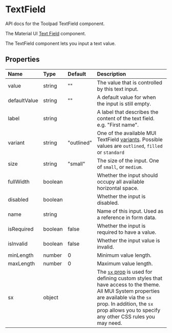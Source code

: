 <!-- This file has been auto-generated using `yarn docs:build:api`. -->

# TextField

<p class="description">API docs for the Toolpad TextField component.</p>

The Material UI [Text Field](https://mui.com/material-ui/react-text-field/) component.

The TextField component lets you input a text value.

## Properties

| Name                                        | Type                                   | Default                                      | Description                                                                                                                                                                                                                                                                          |
| :------------------------------------------ | :------------------------------------- | :------------------------------------------- | :----------------------------------------------------------------------------------------------------------------------------------------------------------------------------------------------------------------------------------------------------------------------------------- |
| <span class="prop-name">value</span>        | <span class="prop-type">string</span>  | <span class="prop-default">""</span>         | The value that is controlled by this text input.                                                                                                                                                                                                                                     |
| <span class="prop-name">defaultValue</span> | <span class="prop-type">string</span>  | <span class="prop-default">""</span>         | A default value for when the input is still empty.                                                                                                                                                                                                                                   |
| <span class="prop-name">label</span>        | <span class="prop-type">string</span>  |                                              | A label that describes the content of the text field. e.g. "First name".                                                                                                                                                                                                             |
| <span class="prop-name">variant</span>      | <span class="prop-type">string</span>  | <span class="prop-default">"outlined"</span> | One of the available MUI TextField [variants](https://mui.com/material-ui/react-button/#basic-button). Possible values are `outlined`, `filled` or `standard`                                                                                                                        |
| <span class="prop-name">size</span>         | <span class="prop-type">string</span>  | <span class="prop-default">"small"</span>    | The size of the input. One of `small`, or `medium`.                                                                                                                                                                                                                                  |
| <span class="prop-name">fullWidth</span>    | <span class="prop-type">boolean</span> |                                              | Whether the input should occupy all available horizontal space.                                                                                                                                                                                                                      |
| <span class="prop-name">disabled</span>     | <span class="prop-type">boolean</span> |                                              | Whether the input is disabled.                                                                                                                                                                                                                                                       |
| <span class="prop-name">name</span>         | <span class="prop-type">string</span>  |                                              | Name of this input. Used as a reference in form data.                                                                                                                                                                                                                                |
| <span class="prop-name">isRequired</span>   | <span class="prop-type">boolean</span> | <span class="prop-default">false</span>      | Whether the input is required to have a value.                                                                                                                                                                                                                                       |
| <span class="prop-name">isInvalid</span>    | <span class="prop-type">boolean</span> | <span class="prop-default">false</span>      | Whether the input value is invalid.                                                                                                                                                                                                                                                  |
| <span class="prop-name">minLength</span>    | <span class="prop-type">number</span>  | <span class="prop-default">0</span>          | Minimum value length.                                                                                                                                                                                                                                                                |
| <span class="prop-name">maxLength</span>    | <span class="prop-type">number</span>  | <span class="prop-default">0</span>          | Maximum value length.                                                                                                                                                                                                                                                                |
| <span class="prop-name">sx</span>           | <span class="prop-type">object</span>  |                                              | The [`sx` prop](https://mui.com/system/getting-started/the-sx-prop/) is used for defining custom styles that have access to the theme. All MUI System properties are available via the `sx` prop. In addition, the `sx` prop allows you to specify any other CSS rules you may need. |
